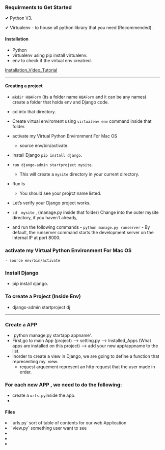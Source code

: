 ### Requirments to Get Started
 <p>✔ Python V3. </p>
 <p>✔ Virtualenv - to house all python library that you need (Recommended).  </p>
 
 #### Installation
 -   Python
 -   virtualenv using pip install virtualenv.
   -  env to check if the virtual env creatred.
   
  [Installation_Video_Tutorial](https://www.youtube.com/watch?v=IMG4r03G6g8) 
 
--- 
#### Creating a project
  - `mkdir HQAForm` (its a folder name `HQAForm` and it can be any names) create a folder that holds env and Django code.
  - cd into that directory. 
  - Create virtual enviroment using `virtualenv env` command inside that folder.
  - activate my Virtual Python Environment For Mac OS    
       - source env/bin/activate.
  - Install Django  `pip install django.` 
  - `run django-admin startproject mysite`.
    - This will create a `mysite` directory in your current directory.
  
  - Run ls
      -  You should see your projrct name listed.
   
  - Let’s verify your Django project works. 
   - `cd  mysite` , (manage.py  inside that folder) Change into the outer mysite directory, if you haven’t already,
  -  and run the following commands
    -   `python manage.py runserver`
    -   By default, the runserver command starts the development server on the internal IP at port 8000.


### activate my Virtual Python Environment For Mac OS    
    - source env/bin/activate    

### Install Django
  - pip install django.

### To create a Project (Inside Env)
  - django-admin startproject dj 

---


### Create a APP
 - `python manage.py startapp appname'.
 -  First,go to main App (project) --> setting.py --> Installed_Apps (What apps are installed on this project) --> add  your new app/appname to the list.
 - Inorder to create a view in Django, we are going to define a function that representing my. view.
   -  request arquement represent an http request that the user made in order. 

### For each new APP , we need to do the following:
 - create a `urls.py`inside the app.
 - 

#### Files
<li> `urls.py` sort of table of contents for our web Application</li>
<li>`view.py` something user want to see </li>
<li> </li>
<li> </li>
<li> </li>
